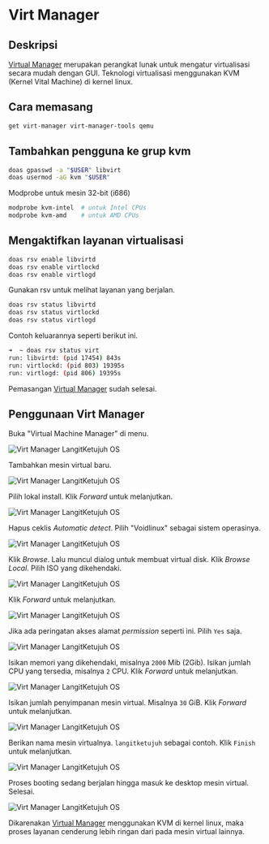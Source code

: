 # Virt Manager

## Deskripsi

[Virtual Manager] merupakan perangkat lunak untuk mengatur virtualisasi secara mudah dengan GUI. Teknologi virtualisasi menggunakan KVM (Kernel Vital Machine) di kernel linux.

## Cara memasang

```sh
get virt-manager virt-manager-tools qemu
```

## Tambahkan pengguna ke grup kvm

```sh
doas gpasswd -a "$USER" libvirt
doas usermod -aG kvm "$USER"
```

Modprobe untuk mesin 32-bit (i686)

```sh
modprobe kvm-intel  # untuk Intel CPUs
modprobe kvm-amd    # untuk AMD CPUs
```

## Mengaktifkan layanan virtualisasi

```sh
doas rsv enable libvirtd
doas rsv enable virtlockd
doas rsv enable virtlogd
```

Gunakan rsv untuk melihat layanan yang berjalan.

```sh
doas rsv status libvirtd
doas rsv status virtlockd
doas rsv status virtlogd
```

Contoh keluarannya seperti berikut ini.

```sh
➜  ~ doas rsv status virt
run: libvirtd: (pid 17454) 843s
run: virtlockd: (pid 803) 19395s
run: virtlogd: (pid 806) 19395s
```

Pemasangan [Virtual Manager] sudah selesai.

## Penggunaan Virt Manager

Buka "Virtual Machine Manager" di menu.

![Virt Manager LangitKetujuh OS](../../media/image/virt-manager-langitketujuh-id-1.webp)

Tambahkan mesin virtual baru.

![Virt Manager LangitKetujuh OS](../../media/image/virt-manager-langitketujuh-id-2.webp)

Pilih lokal install. Klik _Forward_ untuk melanjutkan.

![Virt Manager LangitKetujuh OS](../../media/image/virt-manager-langitketujuh-id-3.webp)

Hapus ceklis _Automatic detect_. Pilih "Voidlinux" sebagai sistem operasinya.

![Virt Manager LangitKetujuh OS](../../media/image/virt-manager-langitketujuh-id-4.webp)

Klik _Browse_. Lalu muncul dialog untuk membuat virtual disk. Klik _Browse Local_. Pilih ISO yang dikehendaki.

![Virt Manager LangitKetujuh OS](../../media/image/virt-manager-langitketujuh-id-5.webp)

Klik _Forward_ untuk melanjutkan.

![Virt Manager LangitKetujuh OS](../../media/image/virt-manager-langitketujuh-id-6.webp)

Jika ada peringatan akses alamat _permission_ seperti ini. Pilih `Yes` saja.

![Virt Manager LangitKetujuh OS](../../media/image/virt-manager-langitketujuh-id-7.webp)

Isikan memori yang dikehendaki, misalnya `2000` Mib (2Gib). Isikan jumlah CPU yang tersedia, misalnya `2` CPU. Klik _Forward_ untuk melanjutkan.

![Virt Manager LangitKetujuh OS](../../media/image/virt-manager-langitketujuh-id-8.webp)

Isikan jumlah penyimpanan mesin virtual. Misalnya `30` GiB. Klik _Forward_ untuk melanjutkan.

![Virt Manager LangitKetujuh OS](../../media/image/virt-manager-langitketujuh-id-9.webp)

Berikan nama mesin virtualnya. `langitketujuh` sebagai contoh. Klik `Finish` untuk melanjutkan.

![Virt Manager LangitKetujuh OS](../../media/image/virt-manager-langitketujuh-id-10.webp)

Proses booting sedang berjalan hingga masuk ke desktop mesin virtual. Selesai.

![Virt Manager LangitKetujuh OS](../../media/image/virt-manager-langitketujuh-id-11.webp)

Dikarenakan [Virtual Manager] menggunakan KVM di kernel linux, maka proses layanan cenderung lebih ringan dari pada mesin virtual lainnya.

[Virtual Manager]:https://virt-manager.org/
